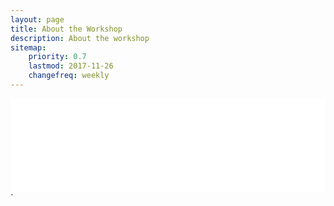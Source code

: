 ```yaml
---
layout: page
title: About the Workshop
description: About the workshop
sitemap:
    priority: 0.7
    lastmod: 2017-11-26
    changefreq: weekly
---
```


<iframe class="slideshow-iframe" src="{{ site.baseurl }}/slides/my-pics1.html"
style="width:100%" frameborder="0" scrolling="no" onload="resizeIframe(this)"></iframe>`